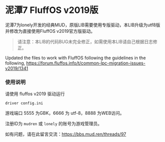 # 泥潭7 FluffOS v2019版

泥潭7为lonely开发的经典MUD，原版LIB需要使用专版驱动，本LIB升级为utf8版并修改为直接使用FluffOS v2019官方版驱动。

>请注意：本LIB的代码BUG未完全修正，如需使用本LIB请自己根据日志修正。

Updated the files to work with FluffOS following the guidelines in the following, https://forum.fluffos.info/t/common-lpc-migration-issues-v2019/1341

### 使用说明

请使用 fluffos v2019 驱动运行

    driver config.ini

游戏端口 5555 为GBK，6666 为 utf-8，8888 为WEB访问。

注册ID为 `mudren` 或 `lonely` 的账号为游戏管理员。

如有问题，请在此留言交流：https://bbs.mud.ren/threads/97
